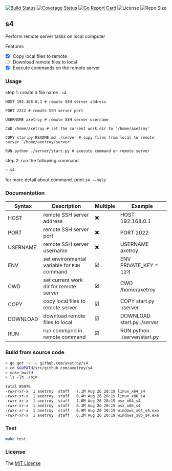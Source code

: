 [![Build Status](https://travis-ci.com/axetroy/s4.svg?branch=master)](https://travis-ci.com/axetroy/s4)
[![Coverage Status](https://coveralls.io/repos/github/axetroy/s4/badge.svg?branch=master)](https://coveralls.io/github/axetroy/s4?branch=master)
[![Go Report Card](https://goreportcard.com/badge/github.com/axetroy/s4)](https://goreportcard.com/report/github.com/axetroy/s4)
![License](https://img.shields.io/github/license/axetroy/s4.svg)
![Repo Size](https://img.shields.io/github/repo-size/axetroy/s4.svg)

## s4

Perform remote server tasks on local computer

Features

- [x] Copy local files to remote
- [ ] Download remote files to local
- [x] Execute commands on the remote server

### Usage

step 1: create a file name `.s4`

```s4
HOST 192.168.0.1 # remote SSH server address

PORT 2222 # remote SSH server port

USERNAME axetroy # remote SSH server username

CWD /home/axetroy # set the current work dir to '/home/axetroy'

COPY star.py README.md ./server # copy files from local to remote server `/home/axetroy/server`

RUN python ./server/start.py # execute command on remote server
```

step 2: run the following command

```bash
> s4
```

for more detail about command. print `s4 --help`

### Documentation

| Syntax   | Description                                  | Multiple | Example                      |
| -------- | -------------------------------------------- | -------- | ---------------------------- |
| HOST     | remote SSH server address                    | ✖️       | HOST 192.168.0.1             |
| PORT     | remote SSH server port                       | ✖️       | PORT 2022                    |
| USERNAME | remote SSH server username                   | ✖️       | USERNAME axetroy             |
| ENV      | set environmental variable for `RUN` command | ☑️       | ENV PRIVATE_KEY = 123        |
| CWD      | set current work dir for remote server       | ☑️       | CWD /home/axetroy            |
| COPY     | copy local files to remote server            | ☑️       | COPY start.py ./server       |
| DOWNLOAD | download remote files to local               | ☑️       | DOWNLOAD start.py ./server   |
| RUN      | run command in remote command                | ☑️       | RUN python ./server/start.py |

### Build from source code

```bash
> go get -v -u github.com/axetroy/s4
> cd $GOPATH/src/github.com/axetroy/s4
> make build
> ls -lh ./bin

total 85976
-rwxr-xr-x  1 axetroy  staff   7.1M Aug 26 20:19 linux_x64_s4
-rwxr-xr-x  1 axetroy  staff   6.4M Aug 26 20:19 linux_x86_s4
-rwxr-xr-x  1 axetroy  staff   7.0M Aug 26 20:19 osx_x64_s4
-rwxr-xr-x  1 axetroy  staff   6.3M Aug 26 20:19 osx_x86_s4
-rwxr-xr-x  1 axetroy  staff   6.9M Aug 26 20:19 windows_x64_s4.exe
-rwxr-xr-x  1 axetroy  staff   6.2M Aug 26 20:19 windows_x86_s4.exe
```

### Test

```bash
make test
```

### License

The [MIT License](https://github.com/axetroy/s4/blob/master/LICENSE)
